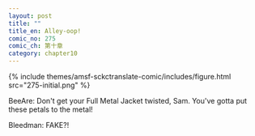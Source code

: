 ```yaml
---
layout: post
title: ""
title_en: Alley-oop!
comic_no: 275
comic_ch: 第十章
category: chapter10
---
```

{% include themes/amsf-sckctranslate-comic/includes/figure.html src="275-initial.png" %}

BeeAre: Don't get your Full Metal Jacket twisted, Sam. You've gotta put these petals to the metal!

Bleedman: FAKE?!
